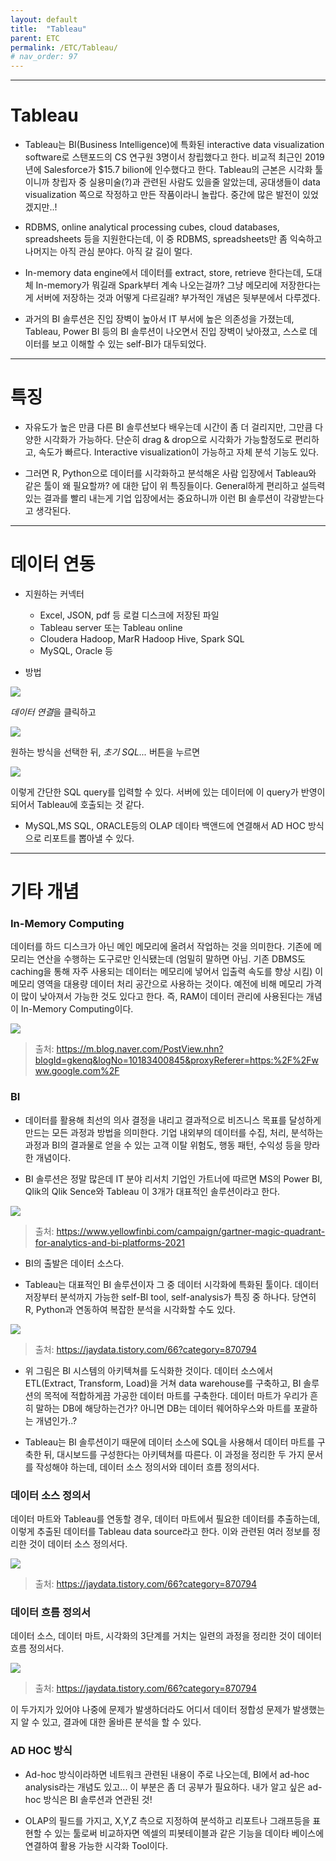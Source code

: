 ```yaml
---
layout: default
title:  "Tableau"
parent: ETC
permalink: /ETC/Tableau/
# nav_order: 97
---
```



***

# Tableau

* Tableau는 BI(Business Intelligence)에 특화된 interactive data visualization software로 스탠포드의 CS 연구원 3명이서 창립했다고 한다. 비교적 최근인 2019년에 Salesforce가 $15.7 bilion에 인수했다고 한다. Tableau의 근본은 시각화 툴이니까 창립자 중 실용미술(?)과 관련된 사람도 있을줄 알았는데, 공대생들이 data visualization 쪽으로 작정하고 만든 작품이라니 놀랍다. 중간에 많은 발전이 있었겠지만..!

* RDBMS, online analytical processing cubes, cloud databases, spreadsheets 등을 지원한다는데, 이 중 RDBMS, spreadsheets만 좀 익숙하고 나머지는 아직 관심 분야다. 아직 갈 길이 멀다. 

* In-memory data engine에서 데이터를 extract, store, retrieve 한다는데, 도대체 In-memory가 뭐길래 Spark부터 계속 나오는걸까? 그냥 메모리에 저장한다는게 서버에 저장하는 것과 어떻게 다르길래? 부가적인 개념은 뒷부분에서 다루겠다.

* 과거의 BI 솔루션은 진입 장벽이 높아서 IT 부서에 높은 의존성을 가졌는데, Tableau, Power BI 등의 BI 솔루션이 나오면서 진입 장벽이 낮아졌고, 스스로 데이터를 보고 이해할 수 있는 self-BI가 대두되었다.


***

# 특징

* 자유도가 높은 만큼 다른 BI 솔루션보다 배우는데 시간이 좀 더 걸리지만, 그만큼 다양한 시각화가 가능하다. 단순히 drag & drop으로 시각화가 가능할정도로 편리하고, 속도가 빠르다. Interactive visualization이 가능하고 자체 분석 기능도 있다.

* 그러면 R, Python으로 데이터를 시각화하고 분석해온 사람 입장에서 Tableau와 같은 툴이 왜 필요할까? 에 대한 답이 위 특징들이다. General하게 편리하고 설득력있는 결과를 빨리 내는게 기업 입장에서는 중요하니까 이런 BI 솔루션이 각광받는다고 생각된다. 



***

# 데이터 연동

* 지원하는 커넥터
    * Excel, JSON, pdf 등 로컬 디스크에 저장된 파일
    * Tableau server 또는 Tableau online
    * Cloudera Hadoop, MarR Hadoop Hive, Spark SQL
    * MySQL, Oracle 등

* 방법

![](https://s-seo.github.io/assets/images/post_tableau_6.PNG) 

*데이터 연결*을 클릭하고

![](https://s-seo.github.io/assets/images/post_tableau_7.PNG) 

원하는 방식을 선택한 뒤, *초기 SQL...* 버튼을 누르면

![](https://s-seo.github.io/assets/images/post_tableau_9.PNG) 

이렇게 간단한 SQL query를 입력할 수 있다. 서버에 있는 데이터에 이 query가 반영이 되어서 Tableau에 호출되는 것 같다.

* MySQL,MS SQL, ORACLE등의 OLAP 데이타 백앤드에 연결해서 AD HOC 방식으로 리포트를 뽑아낼 수 있다.





***
# 기타 개념

### In-Memory Computing

데이터를 하드 디스크가 아닌 메인 메모리에 올려서 작업하는 것을 의미한다. 기존에 메모리는 연산을 수행하는 도구로만 인식됐는데 (엄밀히 말하면 아님. 기존 DBMS도 caching을 통해 자주 사용되는 데이터는 메모리에 넣어서 입출력 속도를 향상 시킴) 이 메모리 영역을 대용량 데이터 처리 공간으로 사용하는 것이다. 예전에 비해 메모리 가격이 많이 낮아져서 가능한 것도 있다고 한다. 즉, RAM이 데이터 관리에 사용된다는 개념이 In-Memory Computing이다. 

![](https://s-seo.github.io/assets/images/post_tableau_1.PNG) 
> 출처: <https://m.blog.naver.com/PostView.nhn?blogId=gkenq&logNo=10183400845&proxyReferer=https:%2F%2Fwww.google.com%2F>


### BI

* 데이터를 활용해 최선의 의사 결정을 내리고 결과적으로 비즈니스 목표를 달성하게 만드는 모든 과정과 방법을 의미한다. 기업 내외부의 데이터를 수집, 처리, 분석하는 과정과 BI의 결과물로 얻을 수 있는 고객 이탈 위험도, 행동 패턴, 수익성 등을 망라한 개념이다.

* BI 솔루션은 정말 많은데 IT 분야 리서치 기업인 가트너에 따르면 MS의 Power BI, Qlik의 Qlik Sence와 Tableau 이 3개가 대표적인 솔루션이라고 한다. 

![](https://s-seo.github.io/assets/images/post_tableau_2.PNG) 
> 출처: <https://www.yellowfinbi.com/campaign/gartner-magic-quadrant-for-analytics-and-bi-platforms-2021>

* BI의 출발은 데이터 소스다. 

* Tableau는 대표적인 BI 솔루션이자 그 중 데이터 시각화에 특화된 툴이다. 데이터 저장부터 분석까지 가능한 self-BI tool, self-analysis가 특징 중 하나다. 당연히 R, Python과 연동하여 복잡한 분석을 시각화할 수도 있다.

![](https://s-seo.github.io/assets/images/post_tableau_3.PNG) 
> 출처: <https://jaydata.tistory.com/66?category=870794>

* 위 그림은 BI 시스템의 아키텍쳐를 도식화한 것이다. 데이터 소스에서 ETL(Extract, Transform, Load)을 거쳐 data warehouse를 구축하고, BI 솔루션의 목적에 적합하게끔 가공한 데이터 마트를 구축한다. 데이터 마트가 우리가 흔히 말하는 DB에 해당하는건가? 아니면 DB는 데이터 웨어하우스와 마트를 포괄하는 개념인가..?

* Tableau는 BI 솔루션이기 때문에 데이터 소스에 SQL을 사용해서 데이터 마트를 구축한 뒤, 대시보드를 구성한다는 아키텍쳐를 따른다. 이 과정을 정리한 두 가지 문서를 작성해야 하는데, 데이터 소스 정의서와 데이터 흐름 정의서다. 

### 데이터 소스 정의서
데이터 마트와 Tableau를 연동할 경우, 데이터 마트에서 필요한 데이터를 추출하는데, 이렇게 추출된 데이터를 Tableau data source라고 한다. 이와 관련된 여러 정보를 정리한 것이 데이터 소스 정의서다.

![](https://s-seo.github.io/assets/images/post_tableau_5.PNG) 
> 출처: <https://jaydata.tistory.com/66?category=870794>

### 데이터 흐름 정의서
데이터 소스, 데이터 마트, 시각화의 3단계를 거치는 일련의 과정을 정리한 것이 데이터 흐름 정의서다. 

![](https://s-seo.github.io/assets/images/post_tableau_4.PNG) 
> 출처: <https://jaydata.tistory.com/66?category=870794>

이 두가지가 있어야 나중에 문제가 발생하더라도 어디서 데이터 정합성 문제가 발생했는지 알 수 있고, 결과에 대한 올바른 분석을 할 수 있다.




### AD HOC 방식

* Ad-hoc 방식이라하면 네트워크 관련된 내용이 주로 나오는데, BI에서 ad-hoc analysis라는 개념도 있고... 이 부분은 좀 더 공부가 필요하다. 내가 알고 싶은 ad-hoc 방식은 BI 솔루션과 연관된 것!

* OLAP의 필드를 가지고, X,Y,Z 측으로 지정하여 분석하고 리포트나 그래프등을 표현할 수 있는 툴로써 비교하자면 엑셀의 피봇테이블과 같은 기능을 데이타 베이스에 연결하여 활용 가능한 시각화 Tool이다.



